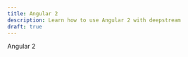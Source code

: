 ```yaml
---
title: Angular 2
description: Learn how to use Angular 2 with deepstream
draft: true
---
```


Angular 2
